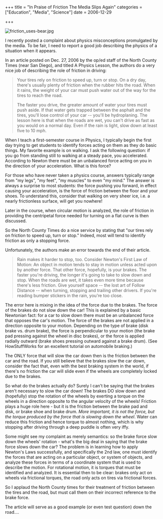 +++
title = "In Praise of Friction The Media Slips Again"
categories = ["Education", "Media", "Science"]
date = 2006-12-29


+++


<img src="jpg/friction_uses-bear.jpg" alt="friction_uses-bear.jpg" />

I recently posted a complaint about physics misconceptions promulgated by the media. To be fair, I need to report a good job describing the physics of a situation when it appears.
                 
In an article posted on Dec. 27, 2006 by the op/ed staff of the North County Times (near San Diego), and titled A Physics Lesson, the authors do a very nice job of describing the role of friction in driving:         
                
<blockquote>         
Your tires rely on friction to speed up, turn or stop. On a dry day, there's usually plenty of friction when the rubber hits the road. When it rains, the weight of your car must push water out of the way for the tires to reach the road. 
                 
The faster you drive, the greater amount of water your tires must push aside. If that water gets trapped between the asphalt and the tires, you'll lose control of your car -- you'll be hydroplaning. The lesson here is that when the roads are wet, you can't drive as fast as you would on a normal day. Even if the rain is light, slow down at least five to 10 mph.    
      </blockquote>
               
When I teach a first-semester course in Physics, I typically begin the first day trying to get students to identify forces acting on them as they do basic things. My favorite example is on walking. I ask the following question: if you go from standing still to walking at a steady pace, you accelerated. According to Newton there must be an unbalanced force acting on you in the direction of your acceleration. What is this force?
             
For those who have never taken a physics course, answers typically range from &quot;my legs&quot;, &quot;my feet&quot;, &quot;my muscles&quot; to even &quot;my mind.&quot; The answer is always a surprise to most students: the force pushing you forward, in effect causing your acceleration, is the force of friction between the floor and your shoes. To understand this, consider that walking on very sheer ice, i.e. a nearly frictionless surface, will get you nowhere!
             
Later in the course, when circular motion is analyzed, the role of friction in providing the centripetal force needed for turning on a flat curve is then discussed.
             
So the North County Times do a nice service by stating that &quot;our tires rely on friction to speed up, turn or stop.&quot; Indeed, most will tend to identify friction as only a stopping force.
             
Unfortunately, the authors make an error towards the end of their article.
             
<blockquote>  Rain makes it harder to stop, too. Consider Newton's First Law of Motion: An object in motion tends to stay in motion unless acted upon by another force. That other force, hopefully, is your brakes. The faster you're driving, the longer it's going to take to slow down and stop. When the roads are wet, it takes even more time because there's less friction. Give yourself space -- the lost art of Follow Distance -- when turning, stopping and trailing other drivers. If you're reading bumper stickers in the rain, you're too close.  </blockquote>
             
The error here is mixing in the idea of the force due to the brakes. The force of the brakes do not slow down the car! This is explained by a basic Newtonian fact: for a car to slow down there must be an unbalanced force that opposes the car's motion. The force of the brakes are not applied in a direction opposite to your motion. Depending on the type of brake (disk brake vs. drum brake), the force is perpendicular to your motion (the brake pad pressing against the wheel in disc brakes), or the force is applied radially outward (brake shoes pressing outward against a brake drum). (See HowStuffWorks for an excellent tutorial on automobile braking.)
             
The ONLY force that will slow the car down then is the friction between the car and the road. If you still believe that the brakes slow the car down, consider the fact that, even with the best braking system in the world, if there's no friction the car will slide even if the wheels are completely locked due to the brakes.
             
So what do the brakes actually do? Surely I can't be saying that the brakes aren't necessary to slow the car down! The brakes DO slow down and (hopefully) stop the rotation of the wheels by exerting a torque on the wheels in a direction opposite to the angular velocity of the wheels! Friction plays a huge role here - but it is the friction between the brake pad and disk, or brake shoe and brake drum. <em>More important, it is not the force, but the torque produced by the force that is slowing down the wheel</em>. Water can reduce this friction and hence torque to almost nothing, which is why stopping after driving through a deep puddle is often very iffy.
             
Some might see my complaint as merely semantics: so the brake force slow down the wheels' rotation - what's the big deal in saying that the brake force slows down the car? The problem is in learning how to apply Newton's Laws successfully, and specifically the 2nd law, one must identify the forces that are acting on a particular object, or system of objects, and analyze these forces in terms of a coordinate system that is used to describe the motion. For rotational motion, it is torques that must be identified and analyzed. It is essential then to be clear: brakes only act on wheels via frictional torques, the road only acts on tires via frictional forces.
             
So I applaud the North County times for their treatment of friction between the tires and the road, but must call them on their incorrect reference to the brake force. 
             
The article will serve as a good example (or even test question) down the road....  
